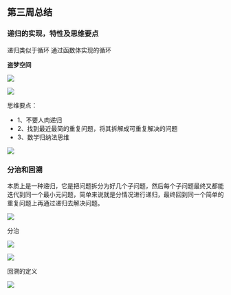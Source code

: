 ## 第三周总结

### 递归的实现，特性及思维要点
递归类似于循环
通过函数体实现的循环

**盗梦空间**


![](https://files.mdnice.com/user/5287/b63bc41e-d5bc-48e1-8627-2f1d04e7f509.png)


![](https://files.mdnice.com/user/5287/94511335-b2f7-4a7b-ba50-246a7fac254f.png)

思维要点：
- 1、不要人肉递归
- 2、找到最近最简的重复问题，将其拆解成可重复解决的问题
- 3、数学归纳法思维


![](https://files.mdnice.com/user/5287/a836dfc4-682c-45a4-abf9-8afa5465940f.png)


### 分治和回溯

本质上是一种递归，它是把问题拆分为好几个子问题，然后每个子问题最终又都能迭代到同一个最小元问题，简单来说就是分情况进行递归，最终回到同一个简单的重复问题上再通过递归去解决问题。


![](https://files.mdnice.com/user/5287/ef6258b8-450a-4bdc-b163-1d815ccac40a.png)

分治


![](https://files.mdnice.com/user/5287/0c31c8fc-d914-4616-9b80-6c62ac9bfc34.png)


![](https://files.mdnice.com/user/5287/a05f2b1d-c2e7-4266-8c89-9344cd3ac9b5.png)

回溯的定义


![](https://files.mdnice.com/user/5287/df0cfc7f-601d-4b37-8f82-6fbb0b48680f.png)
